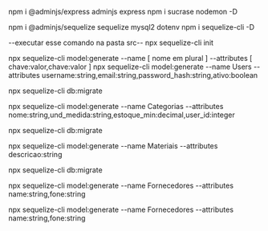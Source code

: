 npm i @adminjs/express adminjs express
npm i sucrase nodemon -D

npm i @adminjs/sequelize sequelize  mysql2 dotenv 
npm i sequelize-cli -D

--executar esse comando na pasta src--
npx sequelize-cli init

npx sequelize-cli model:generate --name [ nome em plural ] --attributes [ chave:valor,chave:valor ]
npx sequelize-cli model:generate --name Users --attributes username:string,email:string,password_hash:string,ativo:boolean

npx sequelize-cli db:migrate

npx sequelize-cli model:generate --name Categorias --attributes nome:string,und_medida:string,estoque_min:decimal,user_id:integer

npx sequelize-cli db:migrate

npx sequelize-cli model:generate --name Materiais --attributes descricao:string

npx sequelize-cli db:migrate

npx sequelize-cli model:generate --name Fornecedores --attributes name:string,fone:string



npx sequelize-cli model:generate --name Fornecedores --attributes name:string,fone:string